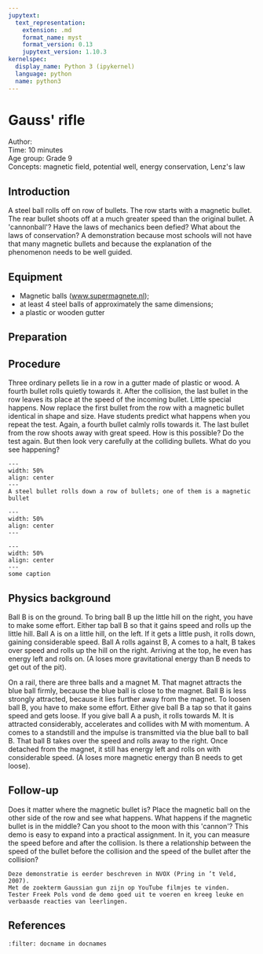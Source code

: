 ```yaml
---
jupytext:
  text_representation:
    extension: .md
    format_name: myst
    format_version: 0.13
    jupytext_version: 1.10.3
kernelspec:
  display_name: Python 3 (ipykernel)
  language: python
  name: python3
---
```


# Gauss' rifle


Author:     \
Time:	10 minutes  	\
Age group:	Grade 9\
Concepts:	magnetic field, potential well, energy conservation, Lenz's law

## Introduction
A steel ball rolls off on row of bullets. The row starts with a magnetic bullet. 
The rear bullet shoots off at a much greater speed than the original bullet. A 'cannonball'? Have the laws of mechanics been defied? What about the laws of conservation? A demonstration because most schools will not have that many magnetic bullets and because the explanation of the phenomenon needs to be well guided.

## Equipment
* Magnetic balls (www.supermagnete.nl);
* at least 4 steel balls of approximately the same dimensions; 
* a plastic or wooden gutter

## Preparation

## Procedure
Three ordinary pellets lie in a row in a gutter made of plastic or wood. A fourth bullet rolls quietly towards it. After the collision, the last bullet in the row leaves its place at the speed of the incoming bullet. Little special happens. Now replace the first bullet from the row with a magnetic bullet identical in shape and size. Have students predict what happens when you repeat the test.
Again, a fourth bullet calmly rolls towards it. The last bullet from the row shoots away with great speed. How is this possible?
Do the test again. But then look very carefully at the colliding bullets. What do you see happening?

```{figure} demo95_figure1.jpg
---
width: 50%
align: center
---
A steel bullet rolls down a row of bullets; one of them is a magnetic bullet
```

```{figure} demo95_figure2.jpg
---
width: 50%
align: center
---

```

```{figure} demo95_figure3.jpg
---
width: 50%
align: center
---
some caption
```
## Physics background
Ball B is on the ground. To bring ball B up the little hill on the right, you have to make some effort. Either tap ball B so that it gains speed and rolls up the little hill.
Ball A is on a little hill, on the left. If it gets a little push, it rolls down, gaining considerable speed.
Ball A rolls against B, A comes to a halt, B takes over speed and rolls up the hill on the right. Arriving at the top, he even has energy left and rolls on.
(A loses more gravitational energy than B needs to get out of the pit).

On a rail, there are three balls and a magnet M. That magnet attracts the blue ball firmly, because the blue ball is close to the magnet. Ball B is less strongly attracted, because it lies further away from the magnet.
To loosen ball B, you have to make some effort. Either give ball B a tap so that it gains speed and gets loose.
If you give ball A a push, it rolls towards M. It is attracted considerably, accelerates and collides with M with momentum. A comes to a standstill and the impulse is transmitted via the blue ball to ball B. That ball B takes over the speed and rolls away to the right. Once detached from the magnet, it still has energy left and rolls on with considerable speed.
(A loses more magnetic energy than B needs to get loose).


## Follow-up
Does it matter where the magnetic bullet is? Place the magnetic ball on the other side of the row and see what happens. What happens if the magnetic bullet is in the middle? Can you shoot to the moon with this 'cannon'? 
This demo is easy to expand into a practical assignment. In it, you can measure the speed before and after the collision. Is there a relationship between the speed of the bullet before the collision and the speed of the bullet after the collision? 

```{tip}
Deze demonstratie is eerder beschreven in NVOX (Pring in ’t Veld, 2007).
Met de zoekterm Gaussian gun zijn op YouTube filmjes te vinden.
Tester Freek Pols vond de demo goed uit te voeren en kreeg leuke en verbaasde reacties van leerlingen.
```

## References
```{bibliography}
:filter: docname in docnames
```